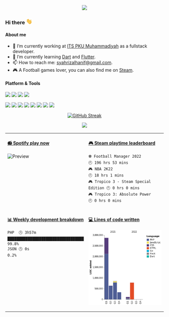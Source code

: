 <div align="center">

[![][logo-url]][repo-url]  

</div>

[logo-url]: https://sdk.bitmoji.com/render/panel/20048676-99047303161_2-s5-v1.png?transparent=1&palette=1&scale=1
[repo-url]: https://github.com/rzlco666

### Hi there <img src="https://raw.githubusercontent.com/ABSphreak/ABSphreak/master/gifs/Hi.gif" width="20px">

#### About me

- 🔭 I’m currently working at [ITS PKU Muhammadiyah](https://itspku.ac.id/) as a fullstack developer.
- 🌱 I’m currently learning [Dart](https://dart.dev/) and [Flutter](https://flutter.dev/).
- 📫 How to reach me: [syahrizalhanif@gmail.com](mailto:syahrizalhanif@gmail.com?subject=Reach%20From%20Github).
- 🎮 A Football games lover, you can also find me on [Steam](https://steamcommunity.com/id/rzlco666/).

#### Platform & Tools

[![](https://img.shields.io/badge/Windows-10%20Pro%2064--bit-0078D6?style=flat-square&logo=Windows)](<[https://](https://www.microsoft.com/en-us/windowsforbusiness/windows-10-pro)>)
[![](https://img.shields.io/badge/IDE-PhpStorm-181717?style=flat-square&logo=PhpStorm)](https://www.jetbrains.com/phpstorm/)
[![](https://img.shields.io/badge/IDE-DataGrip-57ADA3?style=flat-square&logo=DataGrip)](https://www.jetbrains.com/datagrip/)
[![](https://img.shields.io/badge/IDE-Visual%20Studio%20Code-0078D4?style=flat-square&logo=Visual-Studio-Code)](https://code.visualstudio.com/)

[![](https://img.shields.io/badge/PHP-777BB4?style=flat-square&logo=php&logoColor=white)](https://www.php.net/)
[![](https://img.shields.io/badge/-Yii%20Framework-1781CB?style=flat-square&logo=php&logoColor=ffffff)](https://www.yiiframework.com/)
[![](https://img.shields.io/badge/CodeIgniter-EF4223?style=flat-square&logo=codeigniter&logoColor=white)](https://codeigniter.com/)
[![](https://img.shields.io/badge/-Python-3776AB?style=flat-square&logo=python&logoColor=ffffff)](https://www.python.org/)
[![](https://img.shields.io/badge/-scikit--learn-F7931E?style=flat-square&logo=scikit-learn&logoColor=ffffff)](https://scikit-learn.org/)
[![](https://img.shields.io/badge/-Dart-0175C2?style=flat-square&logo=Dart&logoColor=ffffff)](https://dart.dev/)
[![](https://img.shields.io/badge/-Flutter-02569B?style=flat-square&logo=Flutter&logoColor=ffffff)](https://flutter.dev/)
[![](https://img.shields.io/badge/-MySQL-4479A1?style=flat-square&logo=MySQL&logoColor=ffffff)](https://www.mysql.com/)

<div align="center">

[![GitHub Streak](https://github-readme-streak-stats.herokuapp.com?user=rzlco666&theme=monokai&hide_border=true&date_format=M%20j%5B%2C%20Y%5D&background=2C292D)](#)
 
<!--[![trophy](https://github-profile-trophy.vercel.app/?username=rzlco666&theme=onedark&row=1&column=4)](#)-->
 
![](https://github-profile-summary-cards.vercel.app/api/cards/profile-details?username=rzlco666&theme=monokai)

</div>

<table>
<tr>
<td valign="top" width="50%">
 
#### <a href="https://open.spotify.com/user/54abeqmcxnkfa383bx905e7l6" target="_blank">📻 Spotify play now</a>
![Preview](https://spotify-readme-rzlco666.vercel.app/api?theme=dark)
 
</td>
<td valign="top" width="50%">

<!-- steam-box start -->
#### <a href="https://gist.github.com/5c6425e264f6c57e162a9d5318be21fe" target="_blank">🎮 Steam playtime leaderboard</a>
```text
⚽ Football Manager 2022            🕘 196 hrs 53 mins
🎮 NBA 2K22                         🕘 18 hrs 1 mins
🎮 Tropico 3 - Steam Special Edition 🕘 0 hrs 0 mins
🎮 Tropico 3: Absolute Power        🕘 0 hrs 0 mins
```
<!-- Powered by https://github.com/YouEclipse/steam-box . -->
<!-- steam-box end -->

</td>
</tr>

<tr>
<td valign="top" width="50%">

<!-- waka-box start -->
#### <a href="https://gist.github.com/304ab26b101f2491548772b1064b1d53" target="_blank">📊 Weekly development breakdown</a>
```text
PHP  🕓 3h57m █████████████████████████████████▉ 99.8%
JSON 🕓 0s                                        0.2%
```
<!-- Powered by https://github.com/YouEclipse/waka-box-go . -->
<!-- waka-box end -->

</td>
<td valign="top" width="50%">

#### <a href="https://raw.githubusercontent.com/rzlco666/rzlco666/main/charts/bar_graph.png" target="_blank">💻 Lines of code written</a>
 
<!--START_SECTION:waka-->
![Chart not found](https://raw.githubusercontent.com/rzlco666/rzlco666/main/charts/bar_graph.png) 


<!--END_SECTION:waka-->
 
</td>
</tr>
</table>
